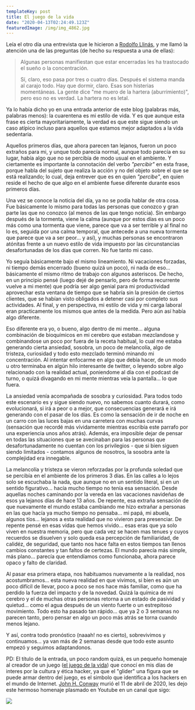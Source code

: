 ```yaml
---
templateKey: post
title: El juego de la vida
date: "2020-04-13T02:24:49.123Z"
featuredImage: /img/img_4862.jpg
---
```

Leía el otro día una entrevista que le hicieron a [Rodolfo Llinás](https://es.wikipedia.org/wiki/Rodolfo_Llin%C3%A1s), y me llamó la atención una de las preguntas (de hecho su respuesta a una de ellas):

> Algunas personas manifiestan que estar encerradas les ha trastocado el sueño o la concentración.
>
> Sí, claro, eso pasa por tres o cuatro días. Después el sistema manda al carajo todo. Hay que dormir, claro. Esas son histerias momentáneas. La gente dice "me muero de la hartera (aburrimiento)", pero eso no es verdad. La hartera no es letal.

Ya lo había dicho yo en una entrada anterior de este blog (palabras más, palabras menos): la cuarentena es mi estilo de vida. Y es que aunque esta frase es cierta mayoritariamente, la verdad es que este sigue siendo un caso atípico incluso para aquellos que estamos mejor adaptados a la vida sedentaria.

Aquellos primeros días, que ahora parecen tan lejanos, fueron un poco extraños para mi, y unque todo parecía normal, aunque todo parecía en su lugar, había algo que no se percibía de modo usual en el ambiente. Y ciertamente es importante la connotación del verbo *"percibir"* en esta frase, porque habla del sujeto que realiza la acción y no del objeto sobre el que se está realizando; lo cual, deja entrever que es en quien *"percibe"*, en quien reside el hecho de que algo en el ambiente fuese diferente durante esos primeros días.

Una vez se conoce la noticia del día, ya no se podía hablar de otra cosa. Fue básicamente lo mismo para todas las personas que conozco y gran parte las que no conozco (al menos de las que tengo noticia). Sin embargo después de la tormenta, viene la calma (aunque por estos días es un poco más como una tormenta que viene, parece que va a ser terrible y al final no lo es, seguida por una calma temporal, que antecede a una nueva tormenta que parece que va a ser peor... y así), y muchas personas se encontraron atónitas frente a un nuevo estilo de vida impuesto por las circunstancias desafortunadas de los días que corren. No fue tanto mi caso.

Yo seguía básicamente bajo el mismo lineamiento. Ni vacaciones forzadas, ni tiempo demás encerrado (bueno quizá un poco), ni nada de eso... básicamente el mismo ritmo de trabajo con algunos asteriscos. De hecho, en un principio pensé (luego dejé de pensarlo, pero de forma recurrente vuelve a mi mente) que podría ser algo genial para mi productividad aprovechar esta ventana de tiempo que se habría sin la presión de ciertos clientes, que se habían visto obligados a detener casi por completo sus actividades. Al final, y en perspectiva, mi estilo de vida y mi carga laboral eran practicamente los mismos que antes de la medida. Pero aún así había algo diferente.

Eso diferente era yo, o bueno, algo dentro de mi mente... alguna combinación de bioquímicos en mi cerebro que estaban mezclandose y combinandose un poco por fuera de la receta habitual, lo cual me estaba generando cierta ansiedad, sosobra, un poco de melancolía, algo de tristeza, curiosidad y todo esto mezclado terminó minando mi concentración. Al intentar enfocarme en algo que debía hacer, de un modo u otro terminaba en algún hilo interesante de twitter, o leyendo sobre algo relacionado con la realidad actual, poniendome al día con el podcast de turno, o quizá divagando en mi mente mientras veía la pantalla... lo que fuera.

La ansiedad venía acompañada de sosobra y curiosidad. Para todos todo este escenario es y sigue siendo nuevo, no sabemos cuanto durará, como evolucionará, si irá a peor o a mejor, que consecuencias generará e irá generando con el pasar de los días. Es como la sensación de ir de noche en un carro con las luces bajas en una carretera con muchas curvas (sensación que recordé más vívidamente mientras escribía este parrafo por una experiencia unos años atrás). Además, era imposible dejar de pensar en todas las situaciones que se avecinaban para las personas que desafortunadamente no cuentan con los privilegios - que si bien siguen siendo limitados - contamos algunos de nosotros, la sosobra ante la complejidad era innegable.

La melancolía y tristeza se vieron reforzadas por la profunda soledad que se percibía en el ambiente de los primeros 3 días. En las calles a lo lejos solo se escuchaba la nada, que aunque no en un sentido literal, si en un sentido figurativo... hacía mucho tiempo no tenía esa sensación. Desde aquellas noches caminando por la vereda en las vacaciones navideñas de esos ya lejanos días de hace 13 años. De repente, esa extraña sensación de que nuevamente el mundo estaba cambiando me hizo extrañar a personas en las que hacía ya mucho tiempo no pensaba... mi papá, mi abuela, algunos tíos... lejanos a esta realidad que no vivieron para presenciar. De repente pensé en esas vidas que hemos vivido... esas eras que ya solo viven en nuestra memoria, pero que cada vez se hacen mas tenues y cuyos recuerdos se disuelven y solo queda esa percepción de familiaridad, de calidéz, de seguridad, que tanto nos hace falta en estos tiempos tan llenos cambios constantes y tan faltos de certezas. El mundo parecía más simple, más plano... parecía que entendíamos como funcionaba, ahora parece opaco y falto de claridad.

Al pasar esa primera etapa, nos habituamos nuevamente a la realidad, nos acostumbramos... esta nueva realidad en que vivimos, si bien es aún un poco difícil de llevar, poco a poco se nos hace más familiar, como que ha perdido la fuerza del impacto y de la novedad. Quizá la química de mi cerebro y el de muchas otras personas retorna a un estado de pasividad y quietud... como el agua después de un viento fuerte o un estrepitoso movimiento. Todo esto ha pasado tan rápido... que ya 2 o 3 semanas no parecen tanto, pero pensar en algo un poco más atrás se torna cuando menos lejano.

Y así, contra todo pronóstico (naaah! no es cierto), sobrevivimos y continuamos... ya van más de 2 semanas desde que todo este asunto empezó y seguimos adaptandonos.

PD: El título de la entrada, un poco random quizá, es un pequeño homenaje al creador de un juego ([el juego de la vida](https://es.wikipedia.org/wiki/Juego_de_la_vida)) que conocí en mis días de interes por la cultura y ética hacker, ya que el "glider" una figura que se puede armar dentro del juego, es el simbolo que identifica a los hackers en el mundo de Internet. [John H. Conway](https://es.wikipedia.org/wiki/John_Horton_Conway) murió el 11 de abril de 2020, les dejo este hermoso homenaje plasmado en Youtube en un canal que sigo:

[![](https://img.youtube.com/vi/omMcrvVGTMs/0.jpg)](https://www.youtube.com/watch?v=omMcrvVGTMs)